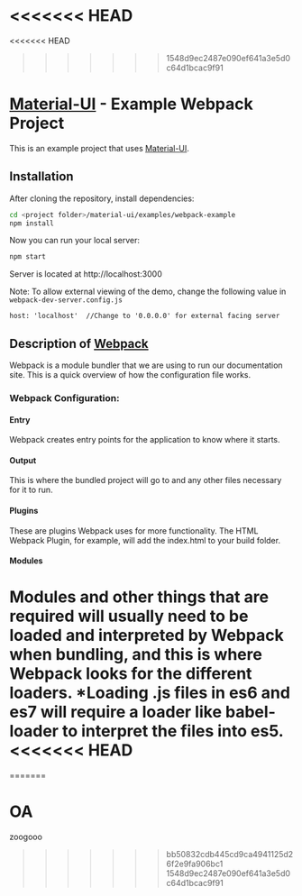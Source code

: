 <<<<<<< HEAD
=======
<<<<<<< HEAD
>>>>>>> 1548d9ec2487e090ef641a3e5d0c64d1bcac9f91
# [Material-UI](http://callemall.github.io/material-ui/) - Example Webpack Project

This is an example project that uses [Material-UI](http://callemall.github.io/material-ui/).

## Installation

After cloning the repository, install dependencies:
```sh
cd <project folder>/material-ui/examples/webpack-example
npm install
```

Now you can run your local server:
```sh
npm start
```
Server is located at http://localhost:3000

Note: To allow external viewing of the demo, change the following value in `webpack-dev-server.config.js`

```
host: 'localhost'  //Change to '0.0.0.0' for external facing server
```

## Description of [Webpack](http://webpack.github.io/docs/)

Webpack is a module bundler that we are using to run our documentation site.
This is a quick overview of how the configuration file works.

### Webpack Configuration:

#### Entry

Webpack creates entry points for the application to know where it starts.

#### Output

This is where the bundled project will go to and any other files necessary for it to run.

#### Plugins

These are plugins Webpack uses for more functionality.
The HTML Webpack Plugin, for example, will add the index.html to your build folder.

#### Modules

Modules and other things that are required will usually need to be loaded and interpreted by Webpack when bundling, and this is where Webpack looks for the different loaders.
*Loading .js files in es6 and es7 will require a loader like babel-loader to interpret the files into es5.
<<<<<<< HEAD
=======
=======
# OA
zoogooo
>>>>>>> bb50832cdb445cd9ca4941125d26f2e9fa906bc1
>>>>>>> 1548d9ec2487e090ef641a3e5d0c64d1bcac9f91
